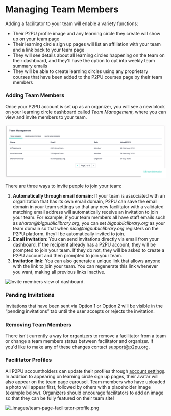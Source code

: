 # Managing Team Members

Adding a facilitator to your team will enable a variety functions:

* Their P2PU profile image and any learning circle they create will show up on your team page
* Their learning circle sign up pages will list an affiliation with your team and a link back to your team page
* They will see details about all learning circles happening on the team on their dashboard, and they'll have the option to opt into weekly team summary emails
* They will be able to create learning circles using any proprietary courses that have been added to the P2PU courses page by their team members

### Adding Team Members

Once your P2PU account is set up as an organizer, you will see a new block on your learning circle dashboard called _Team Management_, where you can view and invite members to your team. 

![Team Management block on organizer&apos;s dashboard.](../.gitbook/assets/team-page-edit%20%281%29.png)

‌There are three ways to invite people to join your team:

1. **Automatically through email domain:** If your team is associated with an organization that has its own email domain, P2PU can save the email domain in your team settings so that any new facilitator with a validated matching email address will automatically receive an invitation to join your team. For example, if your team members all have staff emails such as _sharon@bigpubliclibrary.org_, you can set _bigpubliclibrary.org_ as your team domain so that when _nico@bigpubliclibrary.org_ registers on the P2PU platform, they’ll be automatically invited to join.
2. **Email invitation**: You can send invitations directly via email from your dashboard. If the recipient already has a P2PU account, they will be prompted to join your team. If they do not, they will be asked to create a P2PU account and then prompted to join your team.
3. **Invitation link:** You can also generate a unique link that allows anyone with the link to join your team. You can regenerate this link whenever you want, making all previous links inactive.

![Invite members view of dashboard.](https://learning-circles-user-manual.readthedocs.io/en/latest/_images/2019-08-13-team-management.png)

### **Pending Invitations**

Invitations that have been sent via Option 1 or Option 2 will be visible in the “pending invitations” tab until the user accepts or rejects the invitation.

### Removing Team Members

There isn't currently a way for organizers to remove a facilitator from a team or change a team members status between facilitator and organizer. If you'd like to make any of these changes contact  [support@p2pu.org](mailto:support%40p2pu.org). 

### Facilitator Profiles

All P2PU accountholders can update their profiles through [account settings](https://learningcircles.p2pu.org/en/accounts/settings/%29). In addition to appearing on learning circle sign up pages, their avatar will also appear on the team page carousel. Team members who have uploaded a photo will appear first, followed by others with a placeholder image \(example below\). Organizers should encourage facilitators to add an image so that they can be fully featured on their team site!

![\_images/team-page-facilitator-profile.png](https://learning-circles-user-manual.readthedocs.io/en/latest/_images/team-page-facilitator-profile.png)






